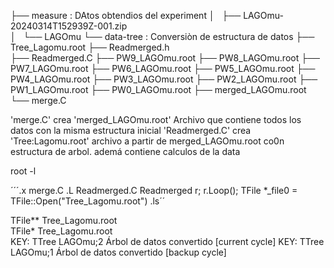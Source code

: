 ├── measure 				: DAtos obtendios del experiment
│   ├── LAGOmu-20240314T152939Z-001.zip    
│   └── LAGOmu
└── data-tree				: Conversiòn de estructura de datos	
    ├── Tree_Lagomu.root
    ├── Readmerged.h			
    ├── Readmerged.C
    ├── PW9_LAGOmu.root
    ├── PW8_LAGOmu.root
    ├── PW7_LAGOmu.root
    ├── PW6_LAGOmu.root
    ├── PW5_LAGOmu.root
    ├── PW4_LAGOmu.root
    ├── PW3_LAGOmu.root
    ├── PW2_LAGOmu.root
    ├── PW1_LAGOmu.root
    ├── PW0_LAGOmu.root
    ├── merged_LAGOmu.root
    └── merge.C


'merge.C' crea 'merged_LAGOmu.root' Archivo que contiene todos los datos con la misma estructura inicial 
'Readmerged.C' crea 'Tree:Lagomu.root' archivo a partir de merged_LAGOmu.root co0n estructura de arbol. ademá contiene calculos de la data

root -l


´´´.x merge.C
.L Readmerged.C
Readmerged r;
r.Loop();
TFile *_file0 = TFile::Open("Tree_Lagomu.root")
.ls´´



TFile**		Tree_Lagomu.root	
 TFile*		Tree_Lagomu.root	
  KEY: TTree	LAGOmu;2	Árbol de datos convertido [current cycle]
  KEY: TTree	LAGOmu;1	Árbol de datos convertido [backup cycle]

